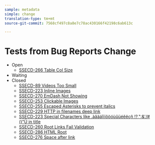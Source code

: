 ```yaml
---
sample: metadata
simple: change
translation-type: tm+mt
source-git-commit: 7568cf497c8a8e7c78ac430166f42198c6ab613c

---
```


# Tests from Bug Reports Change

* Open
   * [SSECD-266 Table Col Size](ssecd266.md)
* Waiting
* Closed
   * [SSECD-89 Videos Too Small](ssecd89.md)
   * [SSECD-223 Inline Images](ssecd233-inline-images-newline.md)
   * [SSECD-270 EmDash Not Showing](ssecd270.md)
   * [SSECD-253 Clickable Images](ssecd253.md)
   * [SSECD-255 Escaped Asterisks to prevent italics](ssecd255.md)
   * [SSECD-229 HTTP in filenames deep link](ssecd229-http-in-filename.md)
   * [SSECD-223 Special Characters like .àâäáîïíôöóùûüéêëçñ !?,":&'/#()"Ü in title](ssecd253.md)
   * [SSECD-260 Root Links Fail Validation](ssecd260.md)
   * [SSECD-286 HTML Root](ssecd286.md)
   * [SSECD-276 Space after link](ssecd276.md)


